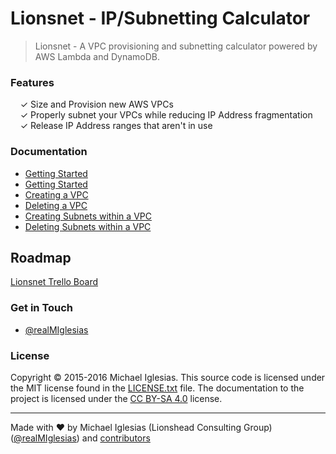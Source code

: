 # Lionsnet - IP/Subnetting Calculator

> Lionsnet - A VPC provisioning and subnetting calculator
> powered by AWS Lambda and DynamoDB.


### Features

&nbsp; &nbsp; ✓ Size and Provision new AWS VPCs<br>
&nbsp; &nbsp; ✓ Properly subnet your VPCs while reducing IP Address fragmentation<br>
&nbsp; &nbsp; ✓ Release IP Address ranges that aren't in use<br>

### Documentation

* [Getting Started](docs/getting-started.md)
* [Getting Started](docs/getting-started.md)
* [Creating a VPC](docs/recipes/create-vpc.md)
* [Deleting a VPC](docs/recipes/delete-vpc.md)
* [Creating Subnets within a VPC](docs/recipes/create-subnet.md)
* [Deleting Subnets within a VPC](docs/recipes/delete-subnet.md)


## Roadmap
[Lionsnet Trello Board](https://trello.com/b/wK7ZjMqg/lionsnet)


### Get in Touch

* [@realMIglesias](https://twitter.com/realMIglesias)


### License

Copyright © 2015-2016 Michael Iglesias. This source code is licensed under the MIT license found in
the [LICENSE.txt](https://github.com/Lionshead-io/lionsnet-subnetting-calculator-serverless-aws/blob/master/LICENSE.txt) file.
The documentation to the project is licensed under the [CC BY-SA 4.0](http://creativecommons.org/licenses/by-sa/4.0/)
license.


---
Made with ♥ by Michael Iglesias (Lionshead Consulting Group) ([@realMIglesias](https://twitter.com/realMIglesias)) and [contributors](https://github.com/Lionshead-io/lionsnet-subnetting-calculator-serverless-aws/graphs/contributors)
